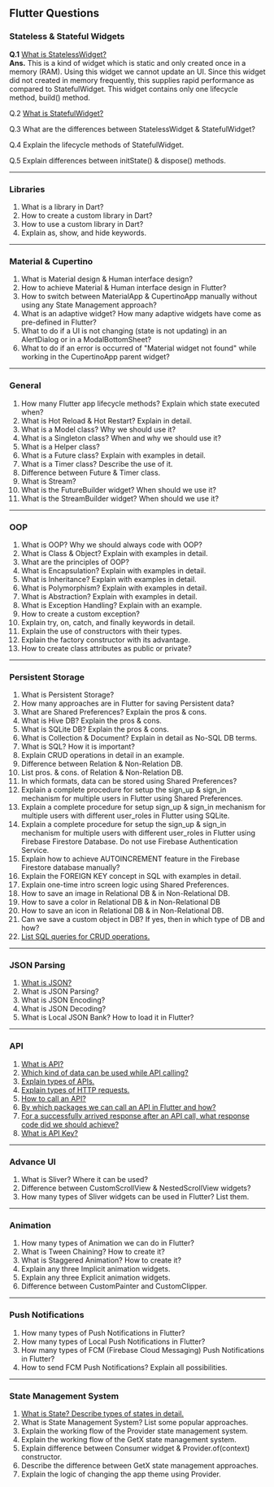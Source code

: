 ## Flutter Questions


### Stateless & Stateful Widgets

**Q.1** [What is StatelessWidget?](https://medium.com/@milankathiriya/what-is-statelesswidget-in-flutter-4932bb11e498) <br>
**Ans.**
This is a kind of widget which is static and only created once in a memory (RAM). Using this widget we cannot update an UI. Since this widget did not created in memory frequently, this supplies rapid performance as compared to StatefulWidget. This widget contains only one lifecycle method, build() method.

Q.2 [What is StatefulWidget?](https://medium.com/@milankathiriya/what-is-statefulwidget-in-flutter-6e043c4cbda9)

Q.3 What are the differences between StatelessWidget & StatefulWidget?

Q.4 Explain the lifecycle methods of StatefulWidget.

Q.5 Explain differences between initState() & dispose() methods.

---

### Libraries

1. What is a library in Dart?
2. How to create a custom library in Dart?
3. How to use a custom library in Dart?
4. Explain as, show, and hide keywords.

---

### Material & Cupertino

1. What is Material design & Human interface design?
2. How to achieve Material & Human interface design in Flutter?
3. How to switch between MaterialApp & CupertinoApp manually without using any State Management approach?
4. What is an adaptive widget? How many adaptive widgets have come as pre-defined in Flutter?
5. What to do if a UI is not changing (state is not updating) in an AlertDialog or in a ModalBottomSheet?
6. What to do if an error is occurred of "Material widget not found" while working in the CupertinoApp parent widget?

---

### General

1. How many Flutter app lifecycle methods? Explain which state executed when?
2. What is Hot Reload & Hot Restart? Explain in detail.
3. What is a Model class? Why we should use it?
4. What is a Singleton class? When and why we should use it?
5. What is a Helper class?
6. What is a Future class? Explain with examples in detail.
7. What is a Timer class? Describe the use of it.
8. Difference between Future & Timer class.
9. What is Stream?
10. What is the FutureBuilder widget? When should we use it?
11. What is the StreamBuilder widget? When should we use it?

---

### OOP

1. What is OOP? Why we should always code with OOP?
2. What is Class & Object? Explain with examples in detail.
3. What are the principles of OOP?
4. What is Encapsulation? Explain with examples in detail.
5. What is Inheritance? Explain with examples in detail.
6. What is Polymorphism? Explain with examples in detail.
7. What is Abstraction? Explain with examples in detail.
8. What is Exception Handling? Explain with an example.
9. How to create a custom exception?
10. Explain try, on, catch, and finally keywords in detail.
11. Explain the use of constructors with their types.
12. Explain the factory constructor with its advantage.
13. How to create class attributes as public or private?

---

### Persistent Storage

1. What is Persistent Storage?
2. How many approaches are in Flutter for saving Persistent data?
3. What are Shared Preferences? Explain the pros & cons.
4. What is Hive DB? Explain the pros & cons.
5. What is SQLite DB? Explain the pros & cons.
6. What is Collection & Document? Explain in detail as No-SQL DB terms.
7. What is SQL? How it is important?
8. Explain CRUD operations in detail in an example.
9. Difference between Relation & Non-Relation DB.
10. List pros. & cons. of Relation & Non-Relation DB.
11. In which formats, data can be stored using Shared Preferences?
12. Explain a complete procedure for setup the sign_up & sign_in mechanism for multiple users in Flutter using Shared Preferences.
13. Explain a complete procedure for setup sign_up & sign_in mechanism for multiple users with different user_roles in Flutter using SQLite.
14. Explain a complete procedure for setup the sign_up & sign_in mechanism for multiple users with different user_roles in Flutter using Firebase Firestore Database. Do not use Firebase Authentication Service.
15. Explain how to achieve AUTOINCREMENT feature in the Firebase Firestore database manually?
16. Explain the FOREIGN KEY concept in SQL with examples in detail.
17. Explain one-time intro screen logic using Shared Preferences.
18. How to save an image in Relational DB & in Non-Relational DB.
19. How to save a color in Relational DB & in Non-Relational DB
20. How to save an icon in Relational DB & in Non-Relational DB.
21. Can we save a custom object in DB? If yes, then in which type of DB and how?
22. [List SQL queries for CRUD operations.](https://medium.com/@milankathiriya/sql-queries-for-sqlite-database-9729a841ba7d)

---

### JSON Parsing

1. [What is JSON?](https://medium.com/@milankathiriya/what-is-json-7e13f6cbfc57)
2. What is JSON Parsing?
3. What is JSON Encoding?
4. What is JSON Decoding?
5. What is Local JSON Bank? How to load it in Flutter?

---

### API

1. [What is API?](https://medium.com/@milankathiriya/what-is-api-f80bbd78f771)
2. [Which kind of data can be used while API calling?](https://medium.com/@milankathiriya/what-is-api-f80bbd78f771#6157)
3. [Explain types of APIs.](https://medium.com/@milankathiriya/what-is-api-f80bbd78f771#2402)
4. [Explain types of HTTP requests.](https://medium.com/@milankathiriya/what-is-api-f80bbd78f771#e3db)
5. [How to call an API?](https://medium.com/@milankathiriya/what-is-api-f80bbd78f771#024f)
6. [By which packages we can call an API in Flutter and how?](https://medium.com/@milankathiriya/api-calling-in-flutter-5b118d9e25c2)
7. [For a successfully arrived response after an API call, what response code did we should achieve?](https://medium.com/@milankathiriya/what-is-api-f80bbd78f771#3027)
8. [What is API Key?](https://medium.com/@milankathiriya/what-is-api-f80bbd78f771#473c)

---

### Advance UI

1. What is Sliver? Where it can be used?
2. Difference between CustomScrollView & NestedScrollView widgets?
3. How many types of Sliver widgets can be used in Flutter? List them.

---

### Animation

1. How many types of Animation we can do in Flutter?
2. What is Tween Chaining? How to create it?
3. What is Staggered Animation? How to create it?
4. Explain any three Implicit animation widgets.
5. Explain any three Explicit animation widgets.
6. Difference between CustomPainter and CustomClipper.

---

### Push Notifications

1. How many types of Push Notifications in Flutter?
2. How many types of Local Push Notifications in Flutter?
3. How many types of FCM (Firebase Cloud Messaging) Push Notifications in Flutter?
4. How to send FCM Push Notifications? Explain all possibilities.

---

### State Management System

1. [What is State? Describe types of states in detail.](https://medium.com/@milankathiriya/what-is-state-in-flutter-describe-types-of-states-in-detail-22af620ba7d5)
2. What is State Management System? List some popular approaches.
3. Explain the working flow of the Provider state management system.
4. Explain the working flow of the GetX state management system.
5. Explain difference between Consumer widget & Provider.of(context) constructor.
6. Describe the difference between GetX state management approaches.
7. Explain the logic of changing the app theme using Provider.
